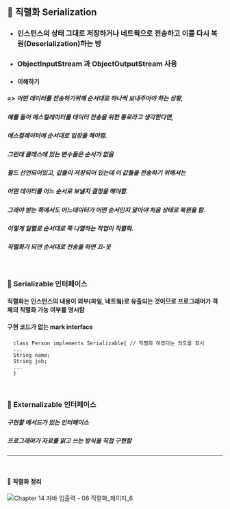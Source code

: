 ## :pushpin: 직렬화 Serialization
* ### 인스턴스의 상태 그대로 저장하거나 네트웍으로 전송하고 이를 다시 복원(Deserialization)하는 방
* ### ObjectInputStream 과 ObjectOutputStream 사용
* #### 이해하기
##### => 어떤 데이터를 전송하기위해 순서대로 하나씩 보내주어야 하는 상황,
#####    예를 들어 에스컬레이터를 데이터 전송을 위한 통로라고 생각한다면,
#####    에스컬레이터에 순서대로 입장을 해야함.
#####    그런데 클래스에 있는 변수들은 순서가 없음
#####    필드 선언되어있고, 값들이 저장되어 있는데 이 값들을 전송하기 위해서는 
#####    어떤 데이터를 어느 순서로 보낼지 결정을 해야함. 
#####    그래야 받는 쪽에서도 어느데이터가 어떤 순서인지 알아야 처음 상태로 복원을 함.
#####    이렇게 일렬로 순서대로 쭉 나열하는 작업이 직렬화.
#####    직렬화가 되면 순서대로 전송을 하면 끄-읏

<br>

### :round_pushpin: Serializable 인터페이스
#### 직렬화는 인스턴스의 내용이 외부(파일, 네트웤)로 유출되는 것이므로 프로그래머가 객체의 직렬화 가능 여부를 명시함
#### 구현 코드가 없는 mark interface

      class Person implements Serializable{ // 직렬화 하겠다는 의도를 표시
      ...
      String name;
      String job;
      ...
      }


<br>

### :round_pushpin: Externalizable 인터페이스
##### 구현할 메서드가 있는 인터페이스
##### 프로그래머가 자료를 읽고 쓰는 방식을 직접 구현함

---------------------------------------------------------------
<br>

#### :triangular_flag_on_post: 직렬화 정리 

![Chapter 14 자바 입출력 - 06 직렬화_페이지_6](https://user-images.githubusercontent.com/74708028/110730243-79193380-8263-11eb-99d9-1b7dda0667d9.png)

